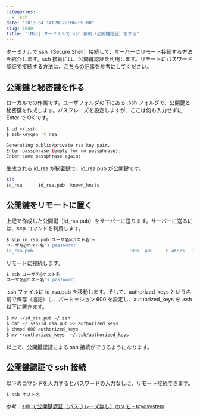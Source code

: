 ```yaml
---
categories:
  - Tech
date: "2013-04-14T20:22:06+09:00"
slug: 5680
title: "[Mac] ターミナルで ssh 接続（公開鍵認証）をする"
---
```


ターミナルで ssh（Secure Shell）接続して、サーバーにリモート接続する方法を紹介します。ssh 接続には、公開鍵認証を利用します。リモートにパスワード認証で接続する方法は、[こちらの記事](http://rakuishi.com/archives/5679/)を参考にしてください。

## 公開鍵と秘密鍵を作る

ローカルでの作業です。ユーザフォルダの下にある .ssh フォルダで、公開鍵と秘密鍵を作成します。パスフレーズを設定しますが、ここは何も入力せずに Enter で OK です。

```bash
$ cd ~/.ssh
$ ssh-keygen -t rsa

Generating public/private rsa key pair.
Enter passphrase (empty for no passphrase):
Enter same passphrase again:
```

生成される id_rsa が秘密鍵で、id_rsa.pub が公開鍵です。

```bash
$ls
id_rsa		id_rsa.pub	known_hosts
```

## 公開鍵をリモートに置く

上記で作成した公開鍵（id_rsa.pub）をサーバーに送ります。サーバーに送るには、scp コマンドを利用します。

```bash
$ scp id_rsa.pub ユーザ名@ホスト名:~
ユーザ名@ホスト名's password:
id_rsa.pub                                    100%  408     0.4KB/s   00:00
```

リモートに接続します。

```bash
$ ssh ユーザ名@ホスト名
ユーザ名@ホスト名's password:
```

.ssh ファイルに id_rsa.pub を移動します。そして、authorized_keys という名前で保存（追記）し、パーミッション 600 を設定し、authorized_keys を .ssh 以下に置きます。

```bash
$ mv ~/id_rsa.pub ~/.ssh
$ cat ~/.ssh/id_rsa.pub >> authorized_keys
$ chmod 600 authorized_keys
$ mv ~/authorized_keys  ~/.ssh/authorized_keys
```

以上で、公開鍵認証による ssh 接続ができるようになります。

## 公開鍵認証で ssh 接続

以下のコマンドを入力するとパスワードの入力なしに、リモート接続できます。

```bash
$ ssh ホスト名
```

参考：[ssh で公開鍵認証（パスフレーズ無し）のメモ - toyosystem](http://www.jamboree.jp/cms/archives/238)
